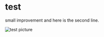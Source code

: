 # test

small improvement
and here is the second line.

![test picture](https://marinegeo.github.io/assets/img/MarineGEO_logo.png "Here is the sample picture")
